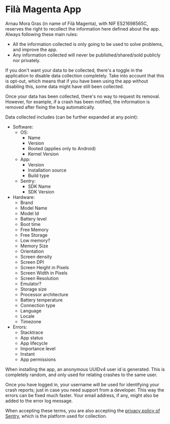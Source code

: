# Filà Magenta App

Arnau Mora Gras (in name of Filà Magenta), with NIF ES21698565C, reserves the right to recollect the information here
defined about the app. Always following these main rules:
- All the information collected is only going to be used to solve problems, and improve the app.
- Any information collected will never be published/shared/sold publicly nor privately.

If you don't want your data to be collected, there's a toggle in the application to disable data collection completely.
Take into account that this is opt-out, which means that if you have been using the app without disabling this,
some data might have still been collected.

Once your data has been collected, there's no way to request its removal. However, for example, if a crash has been
notified, the information is removed after fixing the bug automatically.

Data collected includes (can be further expanded at any point):
- Software:
  - OS:
    - Name 
    - Version
    - Rooted (applies only to Android)
    - Kernel Version
  - App:
    - Version
    - Installation source
    - Build type
  - Sentry:
    - SDK Name
    - SDK Version
- Hardware:
  - Brand
  - Model Name
  - Model Id
  - Battery level
  - Boot time
  - Free Memory
  - Free Storage
  - Low memory?
  - Memory Size
  - Orientation
  - Screen density
  - Screen DPI
  - Screen Height in Pixels
  - Screen Width in Pixels
  - Screen Resolution
  - Emulator?
  - Storage size
  - Processor architecture
  - Battery temperature
  - Connection type
  - Language
  - Locale
  - Timezone
- Errors:
  - Stacktrace
  - App status
  - App lifecycle
  - Importance level
  - Instant
  - App permissions

When installing the app, an anonymous UUIDv4 user id is generated. This is completely random, and only used for relating
crashes to the same user.

Once you have logged in, your username will be used for identifying your crash reports; just in case you need support
from a developer.
This way the errors can be fixed much faster.
Your email address, if any, might also be added to the error log message.

When accepting these terms, you are also accepting the [privacy policy of Sentry](https://sentry.io/privacy/), which is
the platform used for collection.
